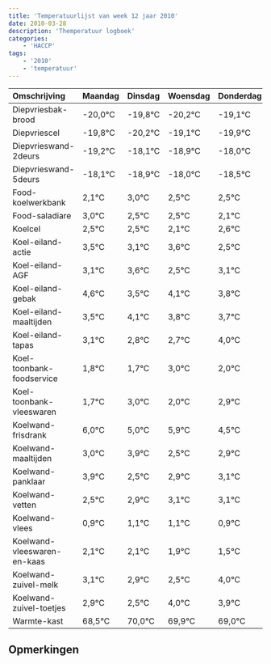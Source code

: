 ```yaml
---
title: 'Temperatuurlijst van week 12 jaar 2010'
date: 2010-03-28
description: 'Themperatuur logboek'
categories:
    - 'HACCP'
tags:
    - '2010'
    - 'temperatuur'
---
```

|Omschrijving|Maandag|Dinsdag|Woensdag|Donderdag|Vrijdag|Zaterdag|Zondag|
|:---|:---|:---|:---|:---|:---|:---|:---|
|Diepvriesbak-brood|-20,0°C|-19,8°C|-20,2°C|-19,1°C|-19,9°C|-19,0°C|-19,5°C|
|Diepvriescel|-19,8°C|-20,2°C|-19,1°C|-19,9°C|-19,0°C|-19,5°C|-19,5°C|
|Diepvrieswand-2deurs|-19,2°C|-18,1°C|-18,9°C|-18,0°C|-18,5°C|-18,5°C|-18,9°C|
|Diepvrieswand-5deurs|-18,1°C|-18,9°C|-18,0°C|-18,5°C|-18,5°C|-18,9°C|-18,4°C|
|Food-koelwerkbank|2,1°C|3,0°C|2,5°C|2,5°C|2,1°C|2,6°C|1,5°C|
|Food-saladiare|3,0°C|2,5°C|2,5°C|2,1°C|2,6°C|1,5°C|2,1°C|
|Koelcel|2,5°C|2,5°C|2,1°C|2,6°C|1,5°C|2,1°C|1,8°C|
|Koel-eiland-actie|3,5°C|3,1°C|3,6°C|2,5°C|3,1°C|2,8°C|2,7°C|
|Koel-eiland-AGF|3,1°C|3,6°C|2,5°C|3,1°C|2,8°C|2,7°C|4,0°C|
|Koel-eiland-gebak|4,6°C|3,5°C|4,1°C|3,8°C|3,7°C|5,0°C|4,0°C|
|Koel-eiland-maaltijden|3,5°C|4,1°C|3,8°C|3,7°C|5,0°C|4,0°C|4,9°C|
|Koel-eiland-tapas|3,1°C|2,8°C|2,7°C|4,0°C|3,0°C|3,9°C|2,5°C|
|Koel-toonbank-foodservice|1,8°C|1,7°C|3,0°C|2,0°C|2,9°C|1,5°C|1,9°C|
|Koel-toonbank-vleeswaren|1,7°C|3,0°C|2,0°C|2,9°C|1,5°C|1,9°C|2,1°C|
|Koelwand-frisdrank|6,0°C|5,0°C|5,9°C|4,5°C|4,9°C|5,1°C|5,1°C|
|Koelwand-maaltijden|3,0°C|3,9°C|2,5°C|2,9°C|3,1°C|3,1°C|2,9°C|
|Koelwand-panklaar|3,9°C|2,5°C|2,9°C|3,1°C|3,1°C|2,9°C|2,5°C|
|Koelwand-vetten|2,5°C|2,9°C|3,1°C|3,1°C|2,9°C|2,5°C|4,0°C|
|Koelwand-vlees|0,9°C|1,1°C|1,1°C|0,9°C|0,5°C|2,0°C|1,9°C|
|Koelwand-vleeswaren-en-kaas|2,1°C|2,1°C|1,9°C|1,5°C|3,0°C|2,9°C|2,0°C|
|Koelwand-zuivel-melk|3,1°C|2,9°C|2,5°C|4,0°C|3,9°C|3,0°C|4,0°C|
|Koelwand-zuivel-toetjes|2,9°C|2,5°C|4,0°C|3,9°C|3,0°C|4,0°C|2,7°C|
|Warmte-kast|68,5°C|70,0°C|69,9°C|69,0°C|70,0°C|68,7°C|69,3°C|

## Opmerkingen


